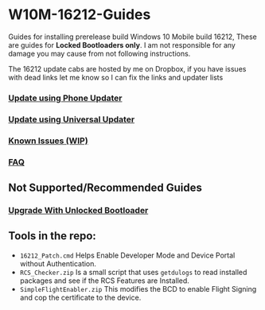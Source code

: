 # W10M-16212-Guides

Guides for installing prerelease build Windows 10 Mobile build 16212, These are guides for **Locked Bootloaders only**. I am not responsible for any damage you may cause from not following instructions. 


The 16212 update cabs are hosted by me on Dropbox, if you have issues with dead links let me know so I can fix the links and updater lists



### [Update using Phone Updater](https://github.com/Empyreal96/W10M-16212-Guides/wiki/Update-using-Phone-Updater)

### [Update using Universal Updater](https://github.com/Empyreal96/W10M-16212-Guides/wiki/Update-using-Universal-Updater)

### [Known Issues (WIP)](https://github.com/Empyreal96/W10M-16212-Guides/wiki/Known-Issues)

### [FAQ](https://github.com/Empyreal96/W10M-16212-Guides/wiki/FAQ)

## Not Supported/Recommended Guides

### [Upgrade With Unlocked Bootloader](https://github.com/Empyreal96/W10M-16212-Guides/wiki/Update-with-Unlocked-Bootloader-(Not-Recommended))



## Tools in the repo:
- `16212_Patch.cmd` Helps Enable Developer Mode and Device Portal without Authentication.
- `RCS_Checker.zip` Is a small script that uses `getdulogs` to read installed packages and see if the RCS Features are Installed.
- `SimpleFlightEnabler.zip` This modifies the BCD to enable Flight Signing and cop the certificate to the device. 
